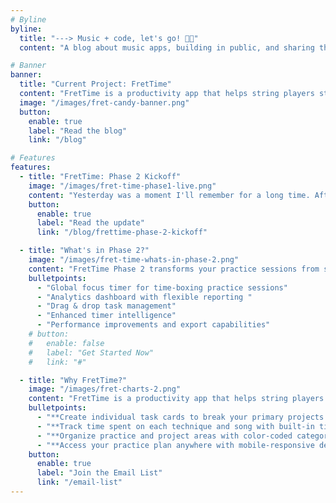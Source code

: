 ```yaml
---
# Byline
byline:
  title: "---> Music + code, let's go! 🎸🚀"
  content: "A blog about music apps, building in public, and sharing the ride. Follow along for all the highs, lows, and weird ideas..."

# Banner
banner:
  title: "Current Project: FretTime"
  content: "FretTime is a productivity app that helps string players structure their practice sessions with task cards and built-in timers. Instead of scattered practice notes, you get a system designed around how musicians actually work – chunking techniques and tunes into focused daily tasks while tracking your progress. <br /><br />Right now, I'm in Phase 2, and I'm adding a global count-down timer, an analytics dashboard, drag & drop functionality, and some other good stuff."
  image: "/images/fret-candy-banner.png"
  button:
    enable: true
    label: "Read the blog"
    link: "/blog"

# Features
features:
  - title: "FretTime: Phase 2 Kickoff"
    image: "/images/fret-time-phase1-live.png"
    content: "Yesterday was a moment I'll remember for a long time. After 14 days of focused development, **FretTime Phase 1** went live at <ins>[frettime.com](https://www.frettime.com)</ins>. 🎉"
    button:
      enable: true
      label: "Read the update"
      link: "/blog/frettime-phase-2-kickoff"

  - title: "What's in Phase 2?"
    image: "/images/fret-time-whats-in-phase-2.png"
    content: "FretTime Phase 2 transforms your practice sessions from simple task management into intelligent practice analytics and advanced workflow tools. Building on the solid foundation of Phase 1, these features can help musicians understand their practice patterns and optimize their development time. Phase 2 includes:"
    bulletpoints:
      - "Global focus timer for time-boxing practice sessions"
      - "Analytics dashboard with flexible reporting "
      - "Drag & drop task management"
      - "Enhanced timer intelligence"
      - "Performance improvements and export capabilities"
    # button:
    #   enable: false
    #   label: "Get Started Now"
    #   link: "#"

  - title: "Why FretTime?"
    image: "/images/fret-charts-2.png"
    content: "FretTime is a productivity app that helps string players structure their practice sessions with task cards and built-in timers. Instead of scattered practice notes and forgotten goals, you get a system designed around how musicians actually work – breaking techniques and tunes into focused daily tasks while tracking your progress. Whether you're preparing for a performance or developing your technical skills, this tool helps you practice more intentionally and less chaotically. Some key ways to take advantage of FretTime's features include:"
    bulletpoints:
      - "**Create individual task cards to break your primary projects and practice areas into manageable chunks** → Skip the overwhelming practice lists, and organize your work into focused sessions that build momentum"
      - "**Track time spent on each technique and song with built-in timers** → Monitor your practice habits and ensure you're giving adequate attention to every aspect of your development"
      - "**Organize practice and project areas with color-coded categories** → Separate daily technique work from song preparation, repertoire building, and creative projects without losing focus"
      - "**Access your practice plan anywhere with mobile-responsive design** → Whether you're in the practice room, on stage, or traveling, your organized practice session is always available"
    button:
      enable: true
      label: "Join the Email List"
      link: "/email-list"
---
```

